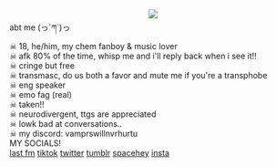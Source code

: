 <center><img src="https://i.postimg.cc/Fz2spXz3/IMG-7109.png"></center>
abt me (っ´ཀ`)っ 
<br>
☠︎︎ 18, he/him, my chem fanboy & music lover 
<br>
☠︎︎ afk 80% of the time, whisp me and i'll reply back when i see it!!
<br>
☠︎︎ cringe but free
<br>
☠︎︎ transmasc, do us both a favor and mute me if you're a transphobe
<br>
☠︎︎ eng speaker 
<br>
☠︎︎ emo fag (real) 
<br>
☠︎︎ taken!!
<br>
☠︎︎ neurodivergent, ttgs are appreciated 
<br>
☠︎︎ lowk bad at conversations..
<br>
☠︎︎ my discord: vamprswillnvrhurtu
<br>
MY SOCIALS!
<br>
<a href="https://www.last.fm/user/urfavkilljoy">last fm</a> <a href="https://www.tiktok.com/@vamprswillnvrhurtu">tiktok</a> <a href="https://x.com/theghostoffin">twitter</a> <a href="https://www.tumblr.com/theghostoffin">tumblr</a> <a href="https://spacehey.com/urfavkilljoy">spacehey</a> <a href="https://www.instagram.com/theghostoffin/?hl=en">insta</a>
